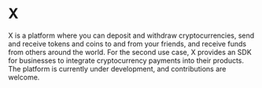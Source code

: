 # X
X is a platform where you can deposit and withdraw cryptocurrencies, send and receive tokens and coins to and from your friends, and receive funds from others around the world.
For the second use case, X provides an SDK for businesses to integrate cryptocurrency payments into their products.  
The platform is currently under development, and contributions are welcome.
